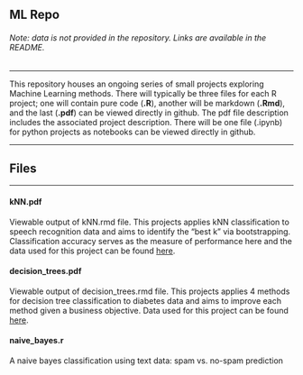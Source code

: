## ML Repo  
###### Note: data is not provided in the repository. Links are available in the README.
***

This repository houses an ongoing series of small projects exploring Machine
Learning methods. There will typically be three files
for each R project; one will contain pure code (**.R**), another will be
markdown (**.Rmd**), and the last (**.pdf**) can be viewed directly in
github. The pdf file description includes the associated project
description. There will be one file (.ipynb) for python projects as notebooks can be viewed directly in github.

***

## Files
***

#### kNN.pdf

Viewable output of kNN.rmd file. This projects applies kNN
classification to speech recognition data and aims to identify the “best
k” via bootstrapping. Classification accuracy serves as the measure of 
performance here and the data used for this project can be found
[here](https://archive.ics.uci.edu/ml/datasets/Speaker+Accent+Recognition).


#### decision\_trees.pdf

Viewable output of decision\_trees.rmd file. This projects applies 4
methods for decision tree classification to diabetes data and aims to
improve each method given a business objective. Data used for this
project can be found
[here](https://archive.ics.uci.edu/ml/datasets/Early+stage+diabetes+risk+prediction+dataset).


#### naive\_bayes.r

A naive bayes classification using text data: spam vs. no-spam
prediction

